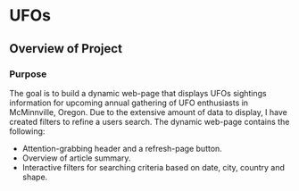 # UFOs
## Overview of Project
### Purpose
The goal is to build a dynamic web-page that displays UFOs sightings information for upcoming annual gathering of UFO enthusiasts in McMinnville, Oregon. Due to the extensive amount of data to display, I have created filters to refine a users search. The dynamic web-page contains the following:

- Attention-grabbing header and a refresh-page button.
- Overview of article summary.
- Interactive filters for searching criteria based on date, city, country and shape.